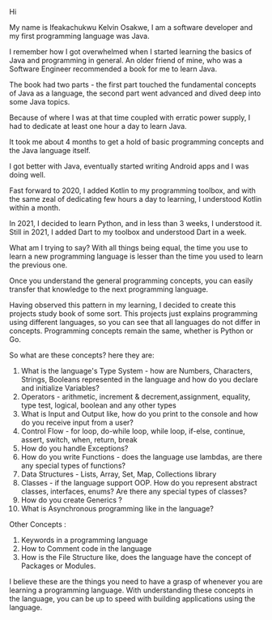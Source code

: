 Hi 

My name is Ifeakachukwu Kelvin Osakwe, I am a software developer and my first programming language was Java.

I remember how I got overwhelmed when I started learning the basics of Java and programming in general. An older friend of mine, who was a Software Engineer recommended a book for me to learn Java.
 
The book had two parts - the first part touched the fundamental concepts of Java as a language, the second part went advanced and dived deep into some Java topics.
 
Because of where I was at that time coupled with erratic power supply, I had to dedicate at least one hour a day to learn Java.

It took me about 4 months to get a hold of basic programming concepts and the Java language itself.

I got better with Java, eventually started writing Android apps and I was doing well.

Fast forward to 2020, I added Kotlin to my programming toolbox, and with the same zeal of dedicating few hours a day to learning, I understood Kotlin within a month.

In 2021, I decided to learn Python, and in less than 3 weeks, I understood it. Still in 2021, I added Dart to my toolbox and understood Dart in a week.

What am I trying to say? With all things being equal, the time you use to learn a new programming language is lesser than the time you used to learn the previous one.

Once you understand the general programming concepts, you can easily transfer that knowledge to the next programming language.

Having observed this pattern in my learning, I decided to create this projects study book of some sort. This projects just explains programming using different languages, so you can see that all languages do not differ in concepts. Programming concepts remain the same, whether is Python or Go.

So what are these concepts? here they are:

1. What is the language's Type System - how are Numbers, Characters, Strings, Booleans represented in the language and how do you declare and initialize Variables?
2. Operators - arithmetic, increment & decrement,assignment, equality, type test, logical, boolean and any other types
3. What is Input and Output like, how do you print to the console and how do you receive input from a user?
4. Control Flow - for loop, do-while loop, while loop, if-else, continue, assert, switch, when, return, break
5. How do you handle Exceptions?
6. How do you write Functions - does the language use lambdas, are there any special types of functions?
7. Data Structures - Lists, Array, Set, Map, Collections library
8. Classes - if the language support OOP. How do you represent abstract classes, interfaces, enums? Are there any special types of classes?
9. How do you create Generics ?
10. What is Asynchronous programming like in the language?

Other Concepts :
1. Keywords in a programming language
2. How to Comment code in the language
3. How is the File Structure like, does the language have the concept of Packages or Modules.

I believe these are the things you need to have a grasp of whenever you are learning a programming language. With understanding these concepts in the language, you can be up to speed with building applications using the language.
